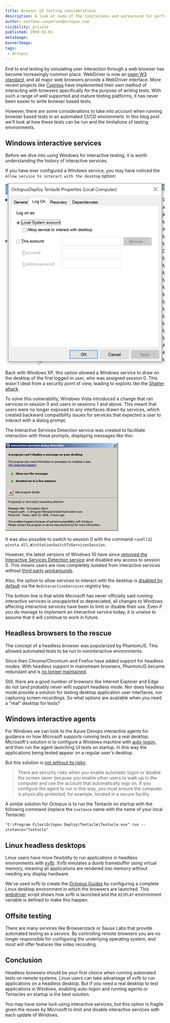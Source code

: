 ```yaml
---
title: Browser UI testing considerations
description: A look at some of the limitations and workaround for performing browser based UI testing
author: matthew.casperson@octopus.com
visibility: private
published: 2999-01-01
metaImage:
bannerImage:
tags:
 - Octopus
---
```


End to end testing by simulating user interaction through a web browser has become increasingly common place. WebDriver is now an [open W3 standard](https://www.w3.org/TR/webdriver/), and all major web browsers provide a WebDriver interface. More recent projects like [Cypress](https://www.cypress.io/) have implemented their own method of interacting with browsers specifically for the purpose of writing tests. With such a range of well supported and mature testing platforms, it has never been easier to write browser based tests.

However, there are some considerations to take into account when running browser based tests in an automated CI/CD environment. In this blog post we'll look at how these tests can be run and the limitations of testing environments.

## Windows interactive services

Before we dive into using Windows for interactive testing, it is worth understanding the history of interactive services.

If you have ever configured a Windows service, you may have noticed the `Allow service to interact with the desktop` option:

![](interactive-service.png "width=500")

Back with Windows XP, this option allowed a Windows service to draw on the desktop of the first logged in user, who was assigned session 0. This wasn't ideal from a security point of view, leading to exploits like the [Shatter attack](https://en.wikipedia.org/wiki/Shatter_attack).

To solve this vulnerability, Windows Vista introduced a change that ran services in session 0 and users in sessions 1 and above. This meant that users were no longer exposed to any interfaces drawn by services, which created backward compatibility issues for services that expected a user to interact with a dialog prompt.

The Interactive Services Detection service was created to facilitate interaction with these prompts, displaying messages like this:

![](interactive-services-dialog.png "width=500")

It was also possible to switch to session 0 with the command `rundll32 winsta.dll,WinStationSwitchToServicesSession`.

However, the latest versions of Windows 10 have since [removed the Interactive Services Detection service](https://support.microsoft.com/en-au/help/4014193/features-that-are-removed-or-deprecated-in-windows-10-creators-update) and disabled any access to session 0. This means users are now completely isolated from interactive services without [third party workarounds](https://kb.firedaemon.com/support/solutions/articles/4000106823-manually-enabling-interactive-services-interactive-service-detection-and-session-0).

Also, the option to allow services to interact with the desktop is [disabled by default](https://docs.microsoft.com/en-us/windows/win32/services/interactive-services) via the `NoInteractiveServices` registry key.

The bottom line is that while Microsoft has never officially said running interactive services is unsupported or depreciated, all changes to Windows affecting interactive services have been to limit or disable their use. Even if you do manage to implement an interactive service today, it is unwise to assume that it will continue to work in future.

## Headless browsers to the rescue

The concept of a headless browser was popularized by PhantomJS. This allowed automated tests to be run in noninteractive environments.

Since then Chrome/Chromium and Firefox have added support for headless modes. With headless support in mainstream browsers, PhantomJS became redundant and is [no longer maintained](https://groups.google.com/forum/#!topic/phantomjs/9aI5d-LDuNE).

Still, there are a good number of browsers like Internet Explorer and Edge do not (and probably never will) support headless mode. Nor does headless mode provide a solution for testing desktop application user interfaces, nor capturing screen recordings. So what options are available when you need a "real" desktop for tests?

## Windows interactive agents

For Windows we can look to the Azure Devops interactive agents for guidance on how Microsoft supports running tests on a real desktop. Microsoft's solution is to configure a Windows machine with [auto-logon](https://support.microsoft.com/en-au/help/324737/how-to-turn-on-automatic-logon-in-windows), and then run the agent launching UI tests on startup. In this way the applications being tested appear on a regular user's desktop.

But this solution is [not without its risks](https://github.com/MicrosoftDocs/vsts-docs/blob/master/docs/pipelines/agents/agents.md#interactive-or-service):

> There are security risks when you enable automatic logon or disable the screen saver because you enable other users to walk up to the computer and use the account that automatically logs on. If you configure the agent to run in this way, you must ensure the computer is physically protected; for example, located in a secure facility.

A similar solution for Octopus is to run the Tentacle on startup with the following command (replace the `instance` name with the name of your local Tentacle):

```
"C:\Program Files\Octopus Deploy\Tentacle\Tentacle.exe" run --instance="Tentacle"
```

## Linux headless desktops

Linux users have more flexibility to run applications in headless environments with [xvfb](https://www.x.org/releases/X11R7.6/doc/man/man1/Xvfb.1.xhtml). Xvfb emulates a dumb framebuffer using virtual memory, meaning all applications are rendered into memory without needing any display hardware.

We've used xvfb to create the [Octopus Guides](https://octopus.com/blog/devops-documentation) by configuring a complete Linux desktop environment in which the browsers are launched. This [webdriver](https://github.com/OctopusDeploy/WebDriverTraining/blob/master/docker/webdriver) script shows how xvfb is launched and the `DISPLAY` environment variable is defined to make this happen.

## Offsite testing

There are many services like Browserstack or Sause Labs that provide automated testing as a service. By controlling remote browsers you are no longer responsible for configuring the underlying operating system, and most will offer features like video recording.

## Conclusion

Headless browsers should be your first choice when running automated tests on remote systems. Linux users can take advantage of xvfb to run applications on a headless desktop. But if you need a real desktop to test applications in Windows, enabling auto-logon and running agents or Tentacles on startup is the best solution.

You may have some luck using interactive services, but this option is fragile given the moves by Microsoft to limit and disable interactive services with each update of Windows.
